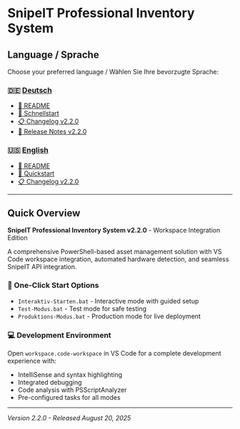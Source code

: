 # SnipeIT Professional Inventory System

## Language / Sprache

Choose your preferred language / Wählen Sie Ihre bevorzugte Sprache:

### 🇩🇪 [Deutsch](README-DE.md)
- [📖 README](README-DE.md)
- [🚀 Schnellstart](SCHNELLSTART-DE.md)
- [📋 Changelog v2.2.0](CHANGELOG-v2.2.0-DE.md)
- [📄 Release Notes v2.2.0](RELEASE-NOTES-v2.2.0-DE.md)

### 🇺🇸 [English](README-EN.md)
- [📖 README](README-EN.md)
- [🚀 Quickstart](QUICKSTART-EN.md)
- [📋 Changelog v2.2.0](CHANGELOG-v2.2.0-EN.md)

---

## Quick Overview

**SnipeIT Professional Inventory System v2.2.0** - Workspace Integration Edition

A comprehensive PowerShell-based asset management solution with VS Code workspace integration, automated hardware detection, and seamless SnipeIT API integration.

### 🚀 One-Click Start Options

- `Interaktiv-Starten.bat` - Interactive mode with guided setup
- `Test-Modus.bat` - Test mode for safe testing
- `Produktions-Modus.bat` - Production mode for live deployment

### 💻 Development Environment

Open `workspace.code-workspace` in VS Code for a complete development experience with:
- IntelliSense and syntax highlighting
- Integrated debugging
- Code analysis with PSScriptAnalyzer
- Pre-configured tasks for all modes

---
*Version 2.2.0 - Released August 20, 2025*